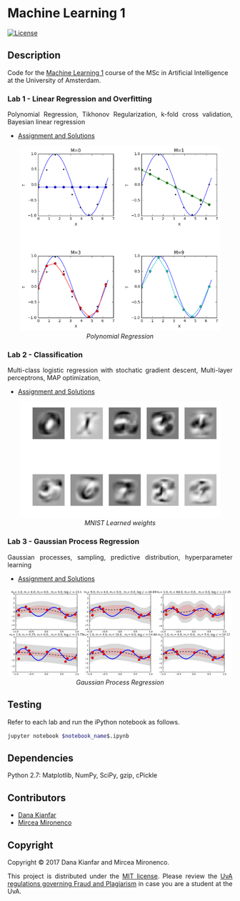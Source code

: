 # Machine Learning 1 

[![License](http://img.shields.io/:license-mit-blue.svg)](LICENSE)

## Description

Code for the [Machine Learning 1](http://studiegids.uva.nl/xmlpages/page/2017-2018-en/search-course/course/31203) course of the MSc in Artificial Intelligence at the University of Amsterdam.

### Lab 1 - Linear Regression and Overfitting

<p align="justify">
Polynomial Regression, Tikhonov Regularization, k-fold cross validation, Bayesian linear regression</p>

- [Assignment and Solutions](lab1/lab01_KIANFAR_MIRONENCO.ipynb)

<p align="center">
  <img src="images/pol_regr.png" width="450" /><br />
  <i>Polynomial Regression</i>
</p>

### Lab 2 - Classification

<p align="justify">
Multi-class logistic regression with stochatic gradient descent, Multi-layer perceptrons, MAP optimization, </p>

- [Assignment and Solutions](lab2/lab02_KIANFAR_MIRONENCO.ipynb)

<p align="center">
  <img src="images/mnist.png" width="450" /><br />
  <i>MNIST Learned weights</i>
</p>

### Lab 3 - Gaussian Process Regression
<p align="justify">
Gaussian processes, sampling, predictive distribution, hyperparameter learning
</p>

- [Assignment and Solutions](lab3/lab03_KIANFAR_MIRONENCO.ipynb)

<p align="center">
  <img src="images/gp.png" width="650" /><br />
  <i>Gaussian Process Regression</i>
</p>

## Testing
Refer to each lab and run the iPython notebook as follows.
```bash
jupyter notebook $notebook_name$.ipynb
```
## Dependencies

Python 2.7: Matplotlib, NumPy, SciPy, gzip, cPickle

## Contributors

- [Dana Kianfar](https://github.com/danakianfar)
- [Mircea Mironenco](https://github.com/mirceamironenco)

## Copyright

Copyright © 2017 Dana Kianfar and Mircea Mironenco.

<p align="justify">
This project is distributed under the <a href="LICENSE">MIT license</a>. Please review the <a href="http://student.uva.nl/en/content/az/plagiarism-and-fraud/plagiarism-and-fraud.html">UvA regulations governing Fraud and Plagiarism</a> in case you are a student at the UvA.
</p>